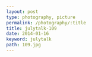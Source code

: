```yaml
---
layout: post
type: photography, picture
permalink: /photography/:title
title: julytalk-109
date: 2014-01-16
keyword: julytalk
path: 109.jpg
---
```



